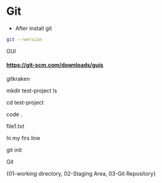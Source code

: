 # Git

* After install git

```bash
git --version
```

GUI

#### https://git-scm.com/downloads/guis


gitkraken

mkdir test-project
ls

cd test-project

code .

file1.txt

hi my firs line


git init


Git

{01-working directory, 02-Staging Area, 03-Git Repository}






























  
